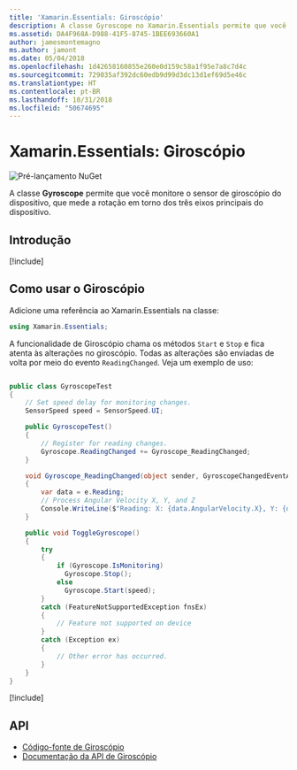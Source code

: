 ```yaml
---
title: 'Xamarin.Essentials: Giroscópio'
description: A classe Gyroscope no Xamarin.Essentials permite que você monitore o sensor de giroscópio do dispositivo, que mede a rotação em torno dos três eixos principais do dispositivo.
ms.assetid: DA4F968A-D988-41F5-8745-1BEE693660A1
author: jamesmontemagno
ms.author: jamont
ms.date: 05/04/2018
ms.openlocfilehash: 1d42658160855e260e0d159c58a1f95e7a8c7d4c
ms.sourcegitcommit: 729035af392dc60edb9d99d3dc13d1ef69d5e46c
ms.translationtype: HT
ms.contentlocale: pt-BR
ms.lasthandoff: 10/31/2018
ms.locfileid: "50674695"
---
```

# <a name="xamarinessentials-gyroscope"></a>Xamarin.Essentials: Giroscópio

![Pré-lançamento NuGet](~/media/shared/pre-release.png)

A classe **Gyroscope** permite que você monitore o sensor de giroscópio do dispositivo, que mede a rotação em torno dos três eixos principais do dispositivo.

## <a name="get-started"></a>Introdução

[!include[](~/essentials/includes/get-started.md)]

## <a name="using-gyroscope"></a>Como usar o Giroscópio

Adicione uma referência ao Xamarin.Essentials na classe:

```csharp
using Xamarin.Essentials;
```

A funcionalidade de Giroscópio chama os métodos `Start` e `Stop` e fica atenta às alterações no giroscópio. Todas as alterações são enviadas de volta por meio do evento `ReadingChanged`. Veja um exemplo de uso:

```csharp

public class GyroscopeTest
{
    // Set speed delay for monitoring changes.
    SensorSpeed speed = SensorSpeed.UI;

    public GyroscopeTest()
    {
        // Register for reading changes.
        Gyroscope.ReadingChanged += Gyroscope_ReadingChanged;
    }

    void Gyroscope_ReadingChanged(object sender, GyroscopeChangedEventArgs e)
    {
        var data = e.Reading;
        // Process Angular Velocity X, Y, and Z
        Console.WriteLine($"Reading: X: {data.AngularVelocity.X}, Y: {data.AngularVelocity.Y}, Z: {data.AngularVelocity.Z}");
    }

    public void ToggleGyroscope()
    {
        try
        {
            if (Gyroscope.IsMonitoring)
              Gyroscope.Stop();
            else
              Gyroscope.Start(speed);
        }
        catch (FeatureNotSupportedException fnsEx)
        {
            // Feature not supported on device
        }
        catch (Exception ex)
        {
            // Other error has occurred.
        }
    }
}
```

[!include[](~/essentials/includes/sensor-speed.md)]

## <a name="api"></a>API

- [Código-fonte de Giroscópio](https://github.com/xamarin/Essentials/tree/master/Xamarin.Essentials/Gyroscope)
- [Documentação da API de Giroscópio](xref:Xamarin.Essentials.Gyroscope)

